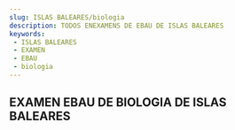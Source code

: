 ```yaml
---
slug: ISLAS BALEARES/biologia
description: TODOS ENEXAMENS DE EBAU DE ISLAS BALEARES
keywords:
 - ISLAS BALEARES
 - EXAMEN
 - EBAU
 - biologia
---
```

## EXAMEN EBAU DE BIOLOGIA DE ISLAS BALEARES

